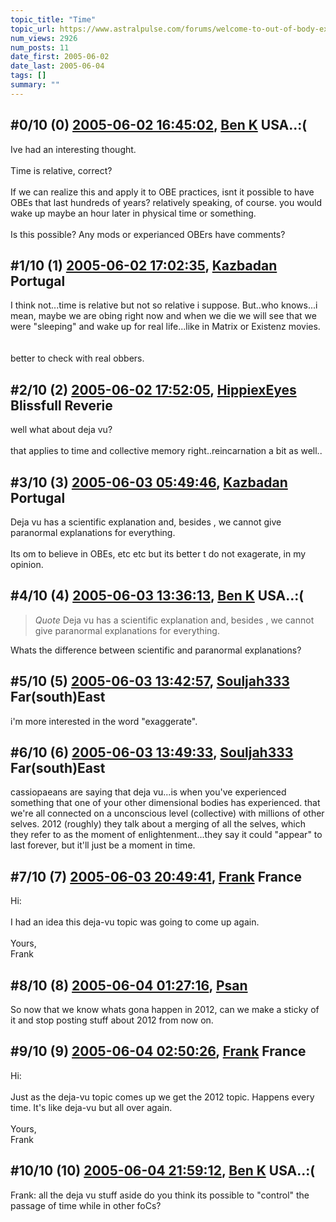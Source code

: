 ```yaml
---
topic_title: "Time"
topic_url: https://www.astralpulse.com/forums/welcome-to-out-of-body-experiences!/time-19142
num_views: 2926
num_posts: 11
date_first: 2005-06-02
date_last: 2005-06-04
tags: []
summary: ""
---
```


## \#0/10 (0) [2005-06-02 16:45:02](https://www.astralpulse.com/forums/index.php?msg=165129), [Ben K](https://www.astralpulse.com/forums/profile/?u=8796) USA..:( ##
<section>
Ive had an interesting thought.
<br>
<br>
Time is relative, correct?
<br>
<br>
If we can realize this and apply it to OBE practices, isnt it possible to have OBEs that last hundreds of years? relatively speaking, of course. you would wake up maybe an hour later in physical time or something.
<br>
<br>
Is this possible? Any mods or experianced OBErs have comments?
</section>

## \#1/10 (1) [2005-06-02 17:02:35](https://www.astralpulse.com/forums/index.php?msg=165135), [Kazbadan](https://www.astralpulse.com/forums/profile/?u=2956) Portugal ##
<section>
I think not...time is relative but not so relative i suppose. But..who knows...i mean, maybe we are obing right now and when we die we will see that we were "sleeping" and wake up for real life...like in Matrix or Existenz movies.
<br>
<br>
<br>
better to check with real obbers.
</section>

## \#2/10 (2) [2005-06-02 17:52:05](https://www.astralpulse.com/forums/index.php?msg=165148), [HippiexEyes](https://www.astralpulse.com/forums/profile/?u=9169) Blissfull Reverie ##
<section>
well what about deja vu?
<br>
<br>
that applies to time and collective memory right..reincarnation a bit as well..
</section>

## \#3/10 (3) [2005-06-03 05:49:46](https://www.astralpulse.com/forums/index.php?msg=165233), [Kazbadan](https://www.astralpulse.com/forums/profile/?u=2956) Portugal ##
<section>
Deja vu has a scientific explanation and, besides , we cannot give paranormal explanations for everything.
<br>
<br>
Its om to believe in OBEs, etc etc but its better t do not exagerate, in my opinion.
</section>

## \#4/10 (4) [2005-06-03 13:36:13](https://www.astralpulse.com/forums/index.php?msg=165267), [Ben K](https://www.astralpulse.com/forums/profile/?u=8796) USA..:( ##
<section>
<blockquote class="bbc_standard_quote">
 <cite>
  Quote
 </cite>
 Deja vu has a scientific explanation and, besides , we cannot give paranormal explanations for everything.
</blockquote>
Whats the difference between scientific and paranormal explanations?
</section>

## \#5/10 (5) [2005-06-03 13:42:57](https://www.astralpulse.com/forums/index.php?msg=165268), [Souljah333](https://www.astralpulse.com/forums/profile/?u=8117) Far(south)East ##
<section>
i'm more interested in the word "exaggerate".
</section>

## \#6/10 (6) [2005-06-03 13:49:33](https://www.astralpulse.com/forums/index.php?msg=165270), [Souljah333](https://www.astralpulse.com/forums/profile/?u=8117) Far(south)East ##
<section>
cassiopaeans are saying that deja vu...is when you've experienced something that one of your other dimensional bodies has experienced. that we're all connected on a unconscious level (collective) with millions of other selves. 2012 (roughly) they talk about a merging of all the selves, which they refer to as the moment of enlightenment...they say it could "appear" to last forever, but it'll just be a moment in time.
</section>

## \#7/10 (7) [2005-06-03 20:49:41](https://www.astralpulse.com/forums/index.php?msg=165314), [Frank](https://www.astralpulse.com/forums/profile/?u=359) France ##
<section>
Hi:
<br>
<br>
I had an idea this deja-vu topic was going to come up again.
<br>
<br>
Yours,
<br>
Frank
</section>

## \#8/10 (8) [2005-06-04 01:27:16](https://www.astralpulse.com/forums/index.php?msg=165332), [Psan](https://www.astralpulse.com/forums/profile/?u=7878)  ##
<section>
So now that we know whats gona happen in 2012, can we make a sticky of it and stop posting stuff about 2012 from now on.
</section>

## \#9/10 (9) [2005-06-04 02:50:26](https://www.astralpulse.com/forums/index.php?msg=165339), [Frank](https://www.astralpulse.com/forums/profile/?u=359) France ##
<section>
Hi:
<br>
<br>
Just as the deja-vu topic comes up we get the 2012 topic. Happens every time. It's like deja-vu but all over again.
<br>
<br>
Yours,
<br>
Frank
</section>

## \#10/10 (10) [2005-06-04 21:59:12](https://www.astralpulse.com/forums/index.php?msg=165407), [Ben K](https://www.astralpulse.com/forums/profile/?u=8796) USA..:( ##
<section>
Frank: all the deja vu stuff aside do you think its possible to "control" the passage of time while in other foCs?
</section>